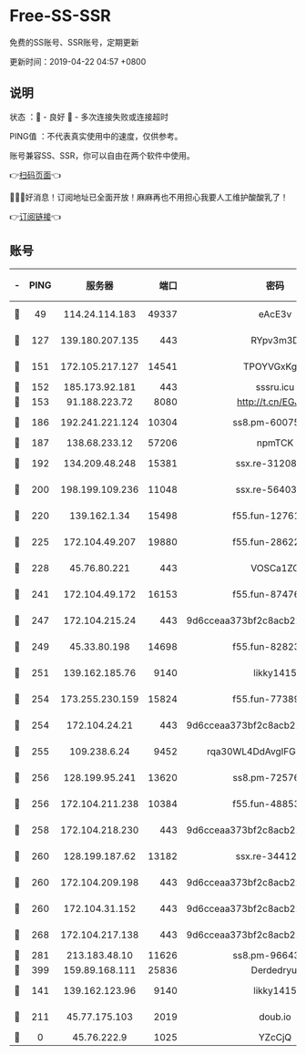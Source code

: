 # Free-SS-SSR

免费的SS账号、SSR账号，定期更新

更新时间：2019-04-22 04:57 +0800

## 说明

状态     ：🙂 - 良好 🙁 - 多次连接失败或连接超时

PING值   ：不代表真实使用中的速度，仅供参考。

账号兼容SS、SSR，你可以自由在两个软件中使用。

👉[扫码页面](https://liesauer.github.io/Free-SS-SSR/)👈

🎉🎉🎉好消息！订阅地址已全面开放！麻麻再也不用担心我要人工维护酸酸乳了！

👉[订阅链接](https://www.liesauer.net/yogurt/subscribe?ACCESS_TOKEN=DAYxR3mMaZAsaqUb)👈

## 账号

|-|PING|服务器|端口|密码|加密方式|区域|
|:----:|:----:|:-----:|-----:|:----:|:----:|:----:|
|🙂|49|114.24.114.183|49337|eAcE3v|chacha20-ietf|TW|
|🙂|127|139.180.207.135|443|RYpv3m3D|aes-256-cfb|JP|
|🙂|151|172.105.217.127|14541|TPOYVGxKglpi|aes-256-cfb|JP|
|🙂|152|185.173.92.181|443|sssru.icu|rc4-md5|RU|
|🙂|153|91.188.223.72|8080|http://t.cn/EGJIyrl|rc4-md5|RU|
|🙂|186|192.241.221.124|10304|ss8.pm-60075022|aes-256-cfb|US|
|🙂|187|138.68.233.12|57206|npmTCK|rc4-md5|US|
|🙂|192|134.209.48.248|15381|ssx.re-31208533|aes-256-cfb|US|
|🙂|200|198.199.109.236|11048|ssx.re-56403118|aes-256-cfb|US|
|🙂|220|139.162.1.34|15498|f55.fun-12761038|aes-256-cfb|SG|
|🙂|225|172.104.49.207|19880|f55.fun-28622670|aes-256-cfb|SG|
|🙂|228|45.76.80.221|443|VOSCa1ZG|aes-256-cfb|DE|
|🙂|241|172.104.49.172|16153|f55.fun-87476561|aes-256-cfb|SG|
|🙂|247|172.104.215.24|443|9d6cceaa373bf2c8acb22e60b6a58be6|aes-256-cfb|US|
|🙂|249|45.33.80.198|14698|f55.fun-82823193|aes-256-cfb|US|
|🙂|251|139.162.185.76|9140|likky1415|aes-256-cfb|DE|
|🙂|254|173.255.230.159|15824|f55.fun-77389160|aes-256-cfb|US|
|🙂|254|172.104.24.21|443|9d6cceaa373bf2c8acb22e60b6a58be6|aes-256-cfb|US|
|🙂|255|109.238.6.24|9452|rqa30WL4DdAvgIFG6Fs3znzTa|aes-256-cfb|FR|
|🙂|256|128.199.95.241|13620|ss8.pm-72576399|aes-256-cfb|SG|
|🙂|256|172.104.211.238|10384|f55.fun-48853529|aes-256-cfb|US|
|🙂|258|172.104.218.230|443|9d6cceaa373bf2c8acb22e60b6a58be6|aes-256-cfb|US|
|🙂|260|128.199.187.62|13182|ssx.re-34412069|aes-256-cfb|SG|
|🙂|260|172.104.209.198|443|9d6cceaa373bf2c8acb22e60b6a58be6|aes-256-cfb|US|
|🙂|260|172.104.31.152|443|9d6cceaa373bf2c8acb22e60b6a58be6|aes-256-cfb|US|
|🙂|268|172.104.217.138|443|9d6cceaa373bf2c8acb22e60b6a58be6|aes-256-cfb|US|
|🙂|281|213.183.48.10|11626|ss8.pm-96643896|rc4-md5|RU|
|🙂|399|159.89.168.111|25836|Derdedryuj|chacha20|IN|
|🙂|141|139.162.123.96|9140|likky1415|aes-256-cfb|JP|
|🙂|211|45.77.175.103|2019|doub.io|aes-128-ctr|SG|
|🙁|0|45.76.222.9|1025|YZcCjQ|rc4-md5|JP|
